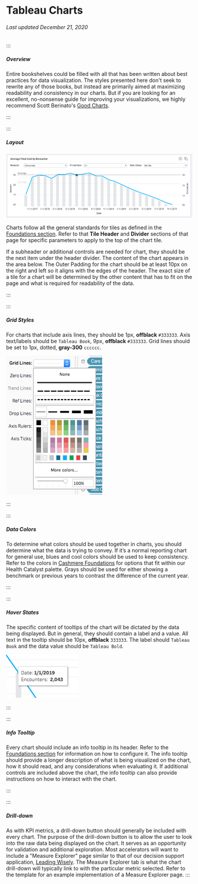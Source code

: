 # Tableau Charts

###### Last updated December 21, 2020

:::

##### Overview

Entire bookshelves could be filled with all that has been written about best practices for data visualization. The styles presented here don't seek to rewrite any of those books, but instead are primarily aimed at maximizing readability and consistency in our charts. But if you are looking for an excellent, no-nonsense guide for improving your visualizations, we highly recommend Scott Berinato's [Good Charts](http://a.co/9uDIcKr).

:::

:::

##### Layout

![Chart Example](./assets/analytics/tableau/chartoverview.png "Chart Example")

Charts follow all the general standards for tiles as defined in the [Foundations section](/analytics/tableau-foundations).
Refer to that **Tile Header** and **Divider** sections of that page for specific parameters to apply to the top of the chart tile.

If a subheader or additional controls are needed for chart, they should be the next item under the header divider.
The content of the chart appears in the area below.
The Outer Padding for the chart should be at least 10px on the right and left so it aligns with the edges of the header.
The exact size of a tile for a chart will be determined by the other content that has to fit on the page and what is required for readability of the data.

:::

:::

##### Grid Styles

For charts that include axis lines, they should be 1px, **offblack** `#333333`.
Axis text/labels should be `Tableau Book`, 9px, **offblack** `#333333`.
Grid lines should be set to 1px, dotted, **gray-300** `cccccc`.

![Grid Lines](./assets/analytics/tableau/gridlines.png "Grid Lines")

:::

:::

##### Data Colors

To determine what colors should be used together in charts, you should determine what the data is trying to convey. If it’s a normal reporting chart for general use, blues and cool colors should be used to keep consistency. Refer to the colors in [Cashmere Foundations](/foundations/color) for options that fit within our Health Catalyst palette. Grays should be used for either showing a benchmark or previous years to contrast the difference of the current year.

:::

:::

##### Hover States

The specific content of tooltips of the chart will be dictated by the data being displayed.
But in general, they should contain a label and a value.
All text in the tooltip should be 10px, **offblack** `333333`.
The label should `Tableau Book` and the data value should be `Tableau Bold`.

![Chart Tooltips](./assets/analytics/tableau/charttooltip.png "Chart Tooltips")

:::

:::

##### Info Tooltip

Every chart should include an info tooltip in its header.
Refer to the [Foundations section](/analytics/tableau-foundations) for information on how to configure it.
The info tooltip should provide a longer description of what is being visualized on the chart, how it should read, and any considerations when evaluating it.
If additional controls are included above the chart, the info tooltip can also provide instructions on how to interact with the chart.

:::

:::

##### Drill-down

As with KPI metrics, a drill-down button should generally be included with every chart.
The purpose of the drill-down button is to allow the user to look into the raw data being displayed on the chart.
It serves as an opportunity for validation and additional exploration.
Most accelerators will want to include a "Measure Explorer" page similar to that of our decision support application, [Leading Wisely](https://www.healthcatalyst.com/product/leading-wisely/).
The Measure Explorer tab is what the chart drill-down will typically link to with the particular metric selected.
Refer to the template for an example implementation of a Measure Explorer page.
:::
